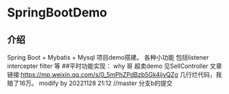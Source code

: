 # SpringBootDemo

## 介绍
Spring Boot + Mybatis + Mysql 项目demo搭建。
各种小功能 包括listener intercepter filter 等
##平时功能实现：
why 哥 超卖demo 见SellController
文章链接:https://mp.weixin.qq.com/s/0_5mPhZPdBzb5Gk4ijyQZg
几行烂代码，我赔了16万。
modify by 20221128 21:12
//master 分支b的提交